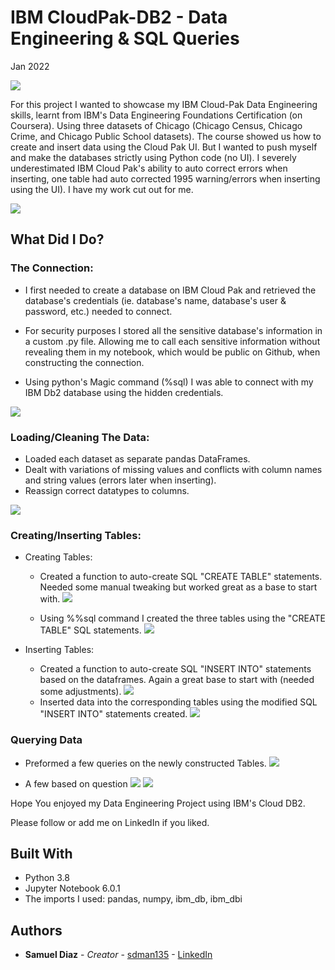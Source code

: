 # IBM CloudPak-DB2 - Data Engineering & SQL Queries

Jan 2022

![](images/IBM_Db2.png)


For this project I wanted to showcase my IBM Cloud-Pak Data Engineering skills, learnt from IBM's Data Engineering Foundations Certification (on Coursera). Using three datasets of Chicago (Chicago Census, Chicago Crime, and Chicago Public School datasets). The course showed us how to create and insert data using the Cloud Pak UI. But I wanted to push myself and make the databases strictly using Python code (no UI). I severely underestimated IBM Cloud Pak's ability to auto correct errors when inserting, one table had auto corrected 1995 warning/errors when inserting using the UI). I have my work cut out for me.

![](images/IBM_Db2_insert.png)



## What Did I Do?


### The Connection:

  -  I first needed to create a database on IBM Cloud Pak and retrieved the database's credentials (ie. database's name, database's user & password, etc.) needed to connect.

  -  For security purposes I stored all the sensitive database's information in a custom .py file. Allowing me to call each sensitive information without revealing them in my notebook, which would be public on Github, when constructing the connection.

  -  Using python's Magic command (%sql) I was able to connect with my IBM Db2 database using the hidden credentials.

![](images/magic_sql_conn.png)


### Loading/Cleaning The Data:

  -  Loaded each dataset as separate pandas DataFrames.
  -  Dealt with variations of missing values and conflicts with column names and string values (errors later when inserting).
  -  Reassign correct datatypes to columns.

  ![](images/clean_data1.png)


### Creating/Inserting Tables:

  * Creating Tables:
    -  Created a function to auto-create SQL "CREATE TABLE" statements. Needed some manual tweaking but worked great as a base to start with.
    ![](images/def_create_stmt.png)

    -  Using %%sql command I created the three tables using the "CREATE TABLE" SQL statements.
    ![](images/create_stmt.png)

  * Inserting Tables:
    - Created a function to auto-create SQL "INSERT INTO" statements based on the dataframes. Again a great base to start with (needed some adjustments).
    ![](images/def_insert_stmt.png)
    - Inserted data into the corresponding tables using the modified SQL "INSERT INTO" statements created.
    ![](images/insert_stmt.png)



### Querying Data

  * Preformed a few queries on the newly constructed Tables.
  ![](images/query_table.png)

  * A few based on question
  ![](images/query1.png)
  ![](images/query2.png)





Hope You enjoyed my Data Engineering Project using IBM's Cloud DB2.

Please follow or add me on LinkedIn if you liked.

## Built With

* Python 3.8
* Jupyter Notebook 6.0.1
* The imports I used: pandas, numpy, ibm_db, ibm_dbi


## Authors

* **Samuel Diaz** - *Creator* - [sdman135](https://github.com/sdman135/) - [LinkedIn](https://www.linkedin.com/in/samuel-diaz-data-scientist)

